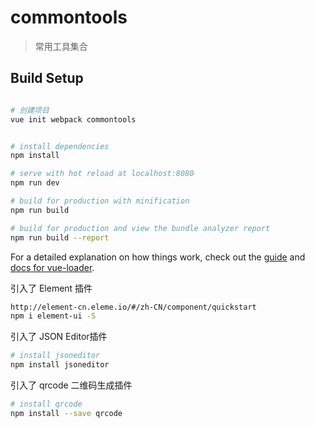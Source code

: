 # commontools

> 常用工具集合

## Build Setup

``` bash

# 创建项目
vue init webpack commontools


# install dependencies
npm install

# serve with hot reload at localhost:8080
npm run dev

# build for production with minification
npm run build

# build for production and view the bundle analyzer report
npm run build --report
```

For a detailed explanation on how things work, check out the [guide](http://vuejs-templates.github.io/webpack/) and [docs for vue-loader](http://vuejs.github.io/vue-loader).


引入了 Element 插件
``` bash
http://element-cn.eleme.io/#/zh-CN/component/quickstart
npm i element-ui -S
```

引入了 JSON Editor插件
``` bash
# install jsoneditor
npm install jsoneditor
```

引入了 qrcode 二维码生成插件
``` bash
# install qrcode
npm install --save qrcode
```
